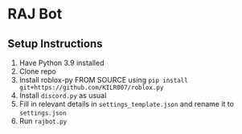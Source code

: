 # RAJ Bot

## Setup Instructions
1. Have Python 3.9 installed
2. Clone repo
3. Install roblox-py FROM SOURCE using `pip install git+https://github.com/KILR007/roblox.py`
4. Install `discord.py` as usual
5. Fill in relevant details in `settings_template.json` and rename it to `settings.json`
6. Run `rajbot.py`
